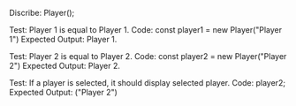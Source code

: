 Discribe: Player();

Test: Player 1 is equal to Player 1.
Code: 
const player1 = new Player("Player 1")
Expected Output: Player 1.

Test: Player 2 is equal to Player 2.
Code: 
const player2 = new Player("Player 2")
Expected Output: Player 2.

Test: If a player is selected, it should display selected player.
Code:
player2;
Expected Output: ("Player 2")









<!-- test: "if we seclect a player it will display the corect player"
code: funcion Player {
    this.pL1 = player1
    this.pL2 = player2
}
expected output: "will be when we select a player it will display player 1 as player 1." -->